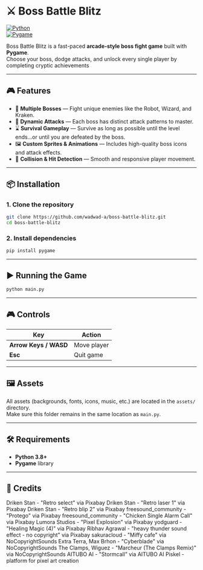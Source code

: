 # ⚔️ Boss Battle Blitz

[![Python](https://img.shields.io/badge/python-3.13.5-blue.svg)](https://www.python.org/)  
[![Pygame](https://img.shields.io/badge/pygame-2.6.1-green.svg)](https://www.pygame.org/news)

Boss Battle Blitz is a fast-paced **arcade-style boss fight game** built with **Pygame**.  
Choose your boss, dodge attacks, and unlock every single player by completing cryptic achievements

---

## 🎮 Features
- 🐙 **Multiple Bosses** — Fight unique enemies like the Robot, Wizard, and Kraken.
- 🏹 **Dynamic Attacks** — Each boss has distinct attack patterns to master.
- ⌛ **Survival Gameplay** — Survive as long as possible until the level ends...or until you are defeated by the boss.
- 🖼 **Custom Sprites & Animations** — Includes high-quality boss icons and attack effects.
- 🎯 **Collision & Hit Detection** — Smooth and responsive player movement.

---

## 📦 Installation

### 1. Clone the repository
```bash
git clone https://github.com/wadwad-a/boss-battle-blitz.git
cd boss-battle-blitz
```
### 2. Install dependencies
```bash
pip install pygame
```

---

## ▶️ Running the Game
```bash
python main.py
```

---

## 🎮 Controls
| Key        | Action              |
|------------|--------------------|
| **Arrow Keys / WASD** | Move player |
| **Esc**    | Quit game |

---

## 🖼 Assets
All assets (backgrounds, fonts, icons, music, etc.) are located in the `assets/` directory.  
Make sure this folder remains in the same location as `main.py`.

---

## 🛠 Requirements
- **Python 3.8+**
- **Pygame** library

---

## 📃 Credits
Driken Stan - "Retro select" via Pixabay
Driken Stan - "Retro laser 1" via Pixabay
Driken Stan - "Retro blip 2" via Pixabay
freesound_community - "Protego" via Pixabay
freesound_community - "Chicken Single Alarm Call" via Pixabay
Lumora Studios - "Pixel Explosion" via Pixabay
yodguard - "Healing Magic (4)" via Pixabay
Ribhav Agrawal - "heavy thunder sound effect - no copyright" via Pixabay
sakuracloud - "Miffy cafe" via NoCopyrightSounds
Extra Terra, Max Brhon - "Cyberblade" via NoCopyrightSounds
The Clamps, Wiguez - "Marcheur (The Clamps Remix)" via NoCopyrightSounds
AITUBO AI - "Stormcall" via AITUBO AI
Piskel - platform for pixel art creation